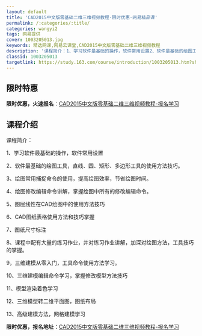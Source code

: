 ```yaml
---
layout: default
title: 'CAD2015中文版零基础二维三维视频教程-限时优惠-网易精品课'
permalink: /:categories/:title/
categories: wangyi2
tags: 网易提供
cover: 1003205013.jpg
keywords: 精选网课,网易云课堂,CAD2015中文版零基础二维三维视频教程
description: '课程简介：1、学习软件最基础的操作，软件常用设置2、软件最基础的绘图工具，直线、圆、矩形、多边形工具的使用方法技巧。3、'
classid: 1003205013
targetlink: https://study.163.com/course/introduction/1003205013.htm?share=1&shareId=1025206652&utm_campaign=share&utm_medium=iphoneShare&utm_source=&utm_u=1025206652
---
```


## 限时特惠

**限时优惠，火速报名**：[CAD2015中文版零基础二维三维视频教程-报名学习](https://study.163.com/course/introduction/1003205013.htm?share=1&shareId=1025206652&utm_campaign=share&utm_medium=iphoneShare&utm_source=&utm_u=1025206652)

## 课程介绍

课程简介：

1、学习软件最基础的操作，软件常用设置

2、软件最基础的绘图工具，直线、圆、矩形、多边形工具的使用方法技巧。

3、绘图常用捕捉命令的使用，提高绘图效率，节省绘图时间。

4、绘图修改编辑命令讲解，掌握绘图中所有的修改编辑命令。

5、图层线性在CAD绘图中的使用方法技巧

6、CAD图纸表格使用方法和技巧掌握

7、图纸尺寸标注

8、课程中配有大量的练习作业，并对练习作业讲解，加深对绘图方法，工具技巧的掌握。

9，三维建模从零入门，工具命令使用方法学习。

10、三维建模编辑命令学习，掌握修改模型方法技巧

11、模型渲染着色学习

12、三维模型转二维平面图，图纸布局

13、高级建模方法，网格建模学习

**限时优惠，报名地址**：[CAD2015中文版零基础二维三维视频教程-报名学习](https://study.163.com/course/introduction/1003205013.htm?share=1&shareId=1025206652&utm_campaign=share&utm_medium=iphoneShare&utm_source=&utm_u=1025206652)


